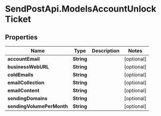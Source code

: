 # SendPostApi.ModelsAccountUnlockTicket

## Properties

Name | Type | Description | Notes
------------ | ------------- | ------------- | -------------
**accountEmail** | **String** |  | [optional] 
**businessWebURL** | **String** |  | [optional] 
**coldEmails** | **String** |  | [optional] 
**emailCollection** | **String** |  | [optional] 
**emailContent** | **String** |  | [optional] 
**sendingDomains** | **String** |  | [optional] 
**sendingVolumePerMonth** | **String** |  | [optional] 


